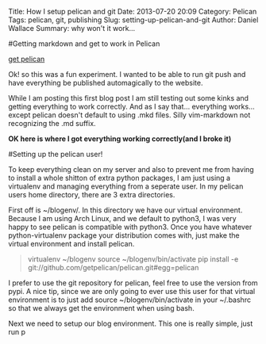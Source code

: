 Title: How I setup pelican and git
Date: 2013-07-20 20:09
Category: Pelican
Tags: pelican, git, publishing
Slug: setting-up-pelican-and-git
Author: Daniel Wallace
Summary:  why won't it work...

#Getting markdown and get to work in Pelican

[get pelican](https://github.com/getpelican/pelican-themes)

Ok! so this was a fun experiment.  I wanted to be able to run git push and have everything be
published automagically to the website.

While I am posting this first blog post I am still testing out some kinks and getting
everything to work correctly.  And as I say that... everything works... except pelican doesn't
default to using .mkd files. Silly vim-markdown not recognizing the .md suffix.

__OK here is where I got everything working correctly(and I broke it)__

#Setting up the pelican user!

To keep everything clean on my server and also to prevent me from having to install a whole
shitton of extra python packages, I am just using a virtualenv and managing everything from a
seperate user.  In my pelican users home directory, there are 3 extra directories.

First off is ~/blogenv/. In this directory we have our virtual environment.  Because I am
using Arch Linux, and we default to python3, I was very happy to see pelican is compatible
with python3.  Once you have whatever python-virtualenv package your distribution comes with,
just make the virtual environment and install pelican.

>virtualenv ~/blogenv
>source ~/blogenv/bin/activate
>pip install -e git://github.com/getpelican/pelican.git#egg=pelican

I prefer to use the git repository for pelican, feel free to use the version from pypi.  A
nice tip, since we are only going to ever use this user for that virtual environment is to
just add source ~/blogenv/bin/activate in your ~/.bashrc so that we always get the environment
when using bash.

Next we need to setup our blog environment.  This one is really simple, just run p
